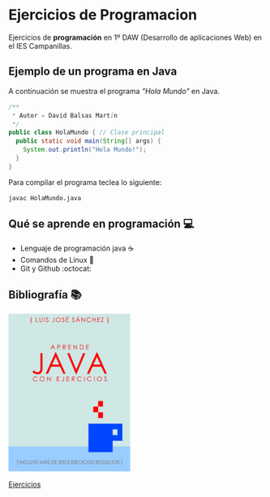# Ejercicios de Programacion

Ejercicios de **programación** en 1º DAW
(Desarrollo de aplicaciones Web) en el IES Campanillas.

## Ejemplo de un programa en Java

A continuación se muestra el programa *"Hola Mundo"* en Java.

```java
/**
 * Autor = David Balsas Martín
 */
public class HolaMundo { // Clase principal
  public static void main(String[] args) {
    System.out.println("Hola Mundo!");
  }
}
```
Para compilar el programa teclea lo siguiente:

```console
javac HolaMundo.java

```

## Qué se aprende en programación :computer:

* Lenguaje de programación java :coffee:
* Comandos de Linux :penguin:
* Git y Github :octocat:

## Bibliografía :books:

<img src="imagenes/aprendejava.jpg" width="240">

[Ejercicios](https://www.leanpub.com/aprendejava)
